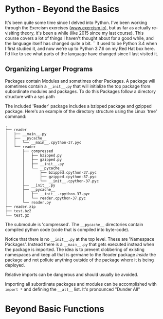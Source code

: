 #  Python - Beyond the Basics

It's been quite some time since I delved into Python.  I've been working
through the Exercism exercises (www.exercism.io), but as far as actually
re-visiting theory, it's been a while (like 2015 since my last course).  This
course covers a lot of things I haven't thought about for a good while, and the
language itself has changed quite a bit. `` It used to be Python 3.4 when I first
studied it, and now we're up to Python 3.7.6 on my Red Hat box here.  I'd like
to see what parts of the language have changed since I last visited it.

## Organizing Larger Programs

Packages contain Modules and sometimes other Packages.  A package will
sometimes contain a `__init__.py` that will initialize the top package from
subordinate modules and packages.  To do this Packages follow a directory
structure with a sys.path

The included 'Reader' package includes a bzipped package and gzipped package.
Here's an example of the directory structure using the Linux 'tree' command:

```
.
├── reader
│   ├── __main__.py
│   ├── __pycache__
│   │   └── __main__.cpython-37.pyc
│   └── reader
│       ├── compressed
│       │   ├── bzipped.py
│       │   ├── gzipped.py
│       │   ├── __init__.py
│       │   └── __pycache__
│       │       ├── bzipped.cpython-37.pyc
│       │       ├── gzipped.cpython-37.pyc
│       │       └── __init__.cpython-37.pyc
│       ├── __init__.py
│       ├── __pycache__
│       │   ├── __init__.cpython-37.pyc
│       │   └── reader.cpython-37.pyc
│       └── reader.py
├── reader.zip
├── test.bz2
└── test.gz
```

The submodule is 'compressed'.  The `__pycache__` directories contain compiled
python code (code that is compiled into byte-code).  

Notice that there is no `__init__.py` at the top level.  These are 'Namespace Packages'.  Instead there is a
`__main__.py` that gets executed instead when the package is imported.  The idea is to prevent clobbering of
existing namespaces and keep all that is germane to the Reader package *inside* the package and not pollute
anything outside of the package where it is being deployed.

Relative imports can be dangerous and should usually be avoided.

Importing all subordinate packages and modules can be accomplished with `import *` 
and defining the `__all__` list.  It's pronounced "Dunder All"

# Beyond Basic Functions
